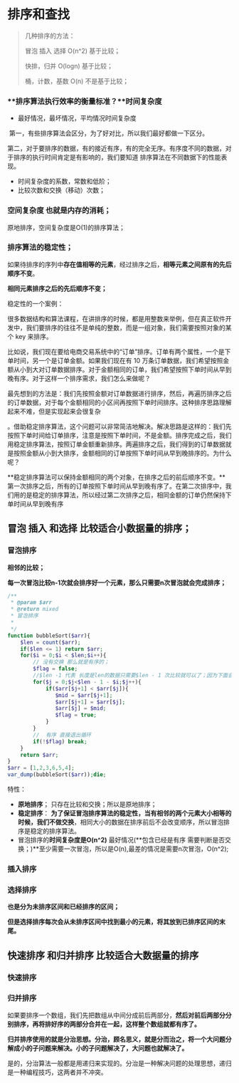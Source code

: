 # 排序和查找

>几种排序的方法： 
>
>冒泡 插入 选择  O(n^2)  基于比较；
>
>快排，归并 O(logn)  基于比较；
>
>桶，计数，基数 O(n)  不是基于比较；
>
>



### **排序算法执行效率的衡量标准？**时间复杂度

* 最好情况，最坏情况，平均情况时间复杂度

​		第一，有些排序算法会区分，为了好对比，所以我们最好都做一下区分。

​		第二，对于要排序的数据，有的接近有序，有的完全无序。有序度不同的数据，对于排序的执行时间肯定是有影响的，我们要知道		排序算法在不同数据下的性能表现。

* 时间复杂度的系数，常数和低阶；
* 比较次数和交换（移动）次数；

### 空间复杂度 也就是内存的消耗；

原地排序，空间复杂度是O(1)的排序算法；

### 排序算法的稳定性；

如果待排序的序列中**存在值相等的元素**，经过排序之后，**相等元素之间原有的先后顺序不变**。

**相同元素排序之后的先后顺序不变；**



稳定性的一个案例：

很多数据结构和算法课程，在讲排序的时候，都是用整数来举例，但在真正软件开发中，我们要排序的往往不是单纯的整数，而是一组对象，我们需要按照对象的某个 key 来排序。

比如说，我们现在要给电商交易系统中的“订单”排序。订单有两个属性，一个是下单时间，另一个是订单金额。如果我们现在有 10 万条订单数据，我们希望按照金额从小到大对订单数据排序。对于金额相同的订单，我们希望按照下单时间从早到晚有序。对于这样一个排序需求，我们怎么来做呢？

最先想到的方法是：我们先按照金额对订单数据进行排序，然后，再遍历排序之后的订单数据，对于每个金额相同的小区间再按照下单时间排序。这种排序思路理解起来不难，但是实现起来会很复杂

。借助稳定排序算法，这个问题可以非常简洁地解决。解决思路是这样的：我们先按照下单时间给订单排序，注意是按照下单时间，不是金额。排序完成之后，我们用稳定排序算法，按照订单金额重新排序。两遍排序之后，我们得到的订单数据就是按照金额从小到大排序，金额相同的订单按照下单时间从早到晚排序的。为什么呢？

**稳定排序算法可以保持金额相同的两个对象，在排序之后的前后顺序不变。**第一次排序之后，所有的订单按照下单时间从早到晚有序了。在第二次排序中，我们用的是稳定的排序算法，所以经过第二次排序之后，相同金额的订单仍然保持下单时间从早到晚有序



## 冒泡 插入 和选择 比较适合小数据量的排序；



### 冒泡排序

**相邻的比较；**

**每一次冒泡比较n-1次就会排序好一个元素，那么只需要n次冒泡就会完成排序；**



````php
/**
 * @param $arr
 * @return mixed
 * 冒泡排序
 *
 */
function bubbleSort($arr){
    $len = count($arr);
    if($len <= 1) return $arr;
    for($i = 0;$i < $len;$i++){
        // 没有交换 那么就是有序的；
        $flag = false;
        //$len -1 代表 长度是len的数据只需要$len - 1 次比较就可以了；因为下面会有$arr[$j+1]  所以数据是$arr[$j+1]
        for($j = 0;$j<$len - 1 - $i;$j++){
            if($arr[$j+1] < $arr[$j]){
               $mid = $arr[$j+1];
               $arr[$j+1] = $arr[$j];
               $arr[$j] = $mid;
               $flag = true;
            }
        }
        //  有序 直接退出循环
        if(!$flag) break;
    }
    return $arr;
}
$arr = [1,2,3,6,5,4];
var_dump(bubbleSort($arr));die;
````



特性：

* **原地排序**； 只存在比较和交换；所以是原地排序；
* **稳定排序**： **为了保证冒泡排序算法的稳定性，当有相邻的两个元素大小相等的时候，我们不做交换**，相同大小的数据在排序前后不会改变顺序，所以冒泡排序是稳定的排序算法。
* 冒泡排序的**时间复杂度是O(n^2)**  最好情况(**包含已经是有序  需要判断是否交换；)**至少需要一次冒泡，所以是O(n),最差的情况是需要n次冒泡，O(n^2);

















### 插入排序







### 选择排序



**也是分为未排序区间和已经排序的区间；**

**但是选择排序每次会从未排序区间中找到最小的元素，将其放到已排序区间的末尾。**



 





## 快速排序 和归并排序 比较适合大数据量的排序



### 快速排序





### 归并排序

如果要排序一个数组，我们先把数组从中间分成前后两部分，**然后对前后两部分分别排序，再将排好序的两部分合并在一起，这样整个数组就都有序了。**



**归并排序使用的就是分治思想。分治，顾名思义，就是分而治之，将一个大问题分解成小的子问题来解决。小的子问题解决了，大问题也就解决了。**

是的，分治算法一般都是用递归来实现的。分治是一种解决问题的处理思想，递归是一种编程技巧，这两者并不冲突。



